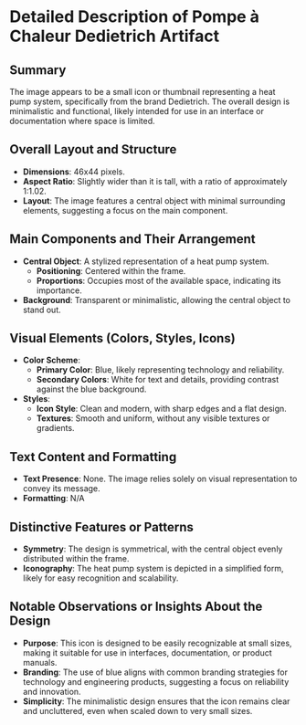# Detailed Description of Pompe à Chaleur Dedietrich Artifact

## Summary
The image appears to be a small icon or thumbnail representing a heat pump system, specifically from the brand Dedietrich. The overall design is minimalistic and functional, likely intended for use in an interface or documentation where space is limited.

## Overall Layout and Structure
- **Dimensions**: 46x44 pixels.
- **Aspect Ratio**: Slightly wider than it is tall, with a ratio of approximately 1:1.02.
- **Layout**: The image features a central object with minimal surrounding elements, suggesting a focus on the main component.

## Main Components and Their Arrangement
- **Central Object**: A stylized representation of a heat pump system.
  - **Positioning**: Centered within the frame.
  - **Proportions**: Occupies most of the available space, indicating its importance.
- **Background**: Transparent or minimalistic, allowing the central object to stand out.

## Visual Elements (Colors, Styles, Icons)
- **Color Scheme**:
  - **Primary Color**: Blue, likely representing technology and reliability.
  - **Secondary Colors**: White for text and details, providing contrast against the blue background.
- **Styles**:
  - **Icon Style**: Clean and modern, with sharp edges and a flat design.
  - **Textures**: Smooth and uniform, without any visible textures or gradients.

## Text Content and Formatting
- **Text Presence**: None. The image relies solely on visual representation to convey its message.
- **Formatting**: N/A

## Distinctive Features or Patterns
- **Symmetry**: The design is symmetrical, with the central object evenly distributed within the frame.
- **Iconography**: The heat pump system is depicted in a simplified form, likely for easy recognition and scalability.

## Notable Observations or Insights About the Design
- **Purpose**: This icon is designed to be easily recognizable at small sizes, making it suitable for use in interfaces, documentation, or product manuals.
- **Branding**: The use of blue aligns with common branding strategies for technology and engineering products, suggesting a focus on reliability and innovation.
- **Simplicity**: The minimalistic design ensures that the icon remains clear and uncluttered, even when scaled down to very small sizes.